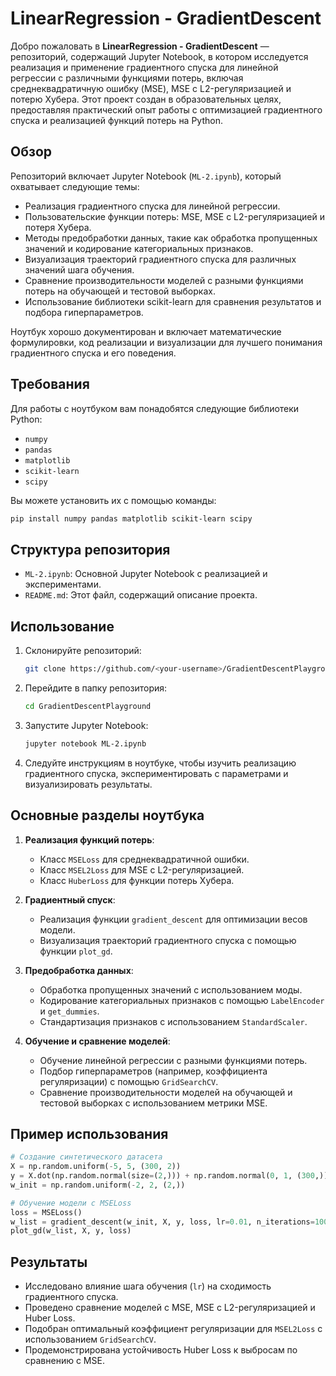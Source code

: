 # LinearRegression - GradientDescent

Добро пожаловать в **LinearRegression - GradientDescent** — репозиторий, содержащий Jupyter Notebook, в котором исследуется реализация и применение градиентного спуска для линейной регрессии с различными функциями потерь, включая среднеквадратичную ошибку (MSE), MSE с L2-регуляризацией и потерю Хубера. Этот проект создан в образовательных целях, предоставляя практический опыт работы с оптимизацией градиентного спуска и реализацией функций потерь на Python.

## Обзор

Репозиторий включает Jupyter Notebook (`ML-2.ipynb`), который охватывает следующие темы:
- Реализация градиентного спуска для линейной регрессии.
- Пользовательские функции потерь: MSE, MSE с L2-регуляризацией и потеря Хубера.
- Методы предобработки данных, такие как обработка пропущенных значений и кодирование категориальных признаков.
- Визуализация траекторий градиентного спуска для различных значений шага обучения.
- Сравнение производительности моделей с разными функциями потерь на обучающей и тестовой выборках.
- Использование библиотеки scikit-learn для сравнения результатов и подбора гиперпараметров.

Ноутбук хорошо документирован и включает математические формулировки, код реализации и визуализации для лучшего понимания градиентного спуска и его поведения.

## Требования

Для работы с ноутбуком вам понадобятся следующие библиотеки Python:
- `numpy`
- `pandas`
- `matplotlib`
- `scikit-learn`
- `scipy`

Вы можете установить их с помощью команды:
```bash
pip install numpy pandas matplotlib scikit-learn scipy
```

## Структура репозитория

- `ML-2.ipynb`: Основной Jupyter Notebook с реализацией и экспериментами.
- `README.md`: Этот файл, содержащий описание проекта.

## Использование

1. Склонируйте репозиторий:
   ```bash
   git clone https://github.com/<your-username>/GradientDescentPlayground.git
   ```
2. Перейдите в папку репозитория:
   ```bash
   cd GradientDescentPlayground
   ```
3. Запустите Jupyter Notebook:
   ```bash
   jupyter notebook ML-2.ipynb
   ```
4. Следуйте инструкциям в ноутбуке, чтобы изучить реализацию градиентного спуска, экспериментировать с параметрами и визуализировать результаты.

## Основные разделы ноутбука

1. **Реализация функций потерь**:
   - Класс `MSELoss` для среднеквадратичной ошибки.
   - Класс `MSEL2Loss` для MSE с L2-регуляризацией.
   - Класс `HuberLoss` для функции потерь Хубера.

2. **Градиентный спуск**:
   - Реализация функции `gradient_descent` для оптимизации весов модели.
   - Визуализация траекторий градиентного спуска с помощью функции `plot_gd`.

3. **Предобработка данных**:
   - Обработка пропущенных значений с использованием моды.
   - Кодирование категориальных признаков с помощью `LabelEncoder` и `get_dummies`.
   - Стандартизация признаков с использованием `StandardScaler`.

4. **Обучение и сравнение моделей**:
   - Обучение линейной регрессии с разными функциями потерь.
   - Подбор гиперпараметров (например, коэффициента регуляризации) с помощью `GridSearchCV`.
   - Сравнение производительности моделей на обучающей и тестовой выборках с использованием метрики MSE.

## Пример использования

```python
# Создание синтетического датасета
X = np.random.uniform(-5, 5, (300, 2))
y = X.dot(np.random.normal(size=(2,))) + np.random.normal(0, 1, (300,))
w_init = np.random.uniform(-2, 2, (2,))

# Обучение модели с MSELoss
loss = MSELoss()
w_list = gradient_descent(w_init, X, y, loss, lr=0.01, n_iterations=100)
plot_gd(w_list, X, y, loss)
```

## Результаты

- Исследовано влияние шага обучения (`lr`) на сходимость градиентного спуска.
- Проведено сравнение моделей с MSE, MSE с L2-регуляризацией и Huber Loss.
- Подобран оптимальный коэффициент регуляризации для `MSEL2Loss` с использованием `GridSearchCV`.
- Продемонстрирована устойчивость Huber Loss к выбросам по сравнению с MSE.



